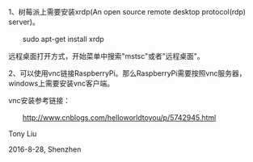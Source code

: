 1、树莓派上需要安装xrdp(An open source remote desktop protocol(rdp) server)。

　　sudo apt-get install xrdp

远程桌面打开方式，开始菜单中搜索"mstsc"或者"远程桌面"。

2、可以使用vnc链接RaspberryPi。那么RaspberryPi需要按照vnc服务器，windows上需要安装vnc客户端。 

vnc安装参考链接：

　　http://www.cnblogs.com/helloworldtoyou/p/5742945.html

Tony Liu

2016-8-28, Shenzhen